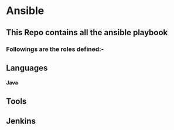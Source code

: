 # Ansible

## This Repo contains all the ansible playbook 
### Followings are the roles defined:-

## Languages

#### Java



## Tools 

## Jenkins

